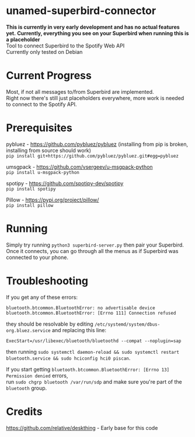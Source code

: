 # unamed-superbird-connector
**This is currently in very early development and has no actual features yet.**
**Currently, everything you see on your Superbird when running this is a placeholder**  
Tool to connect Superbird to the Spotify Web API \
Currently only tested on Debian

# Current Progress
Most, if not all messages to/from Superbird are implemented.\
Right now there's still just placeholders everywhere, more work is needed\
to connect to the Spotify API.

# Prerequisites
pybluez - https://github.com/pybluez/pybluez (installing from pip is broken, installing from source should work) \
``pip install git+https://github.com/pybluez/pybluez.git#egg=pybluez``

umsgpack - https://github.com/vsergeev/u-msgpack-python \
`pip install u-msgpack-python`

spotipy - https://github.com/spotipy-dev/spotipy \
`pip install spotipy`

Pillow - https://pypi.org/project/pillow/ \
`pip install pillow`

# Running
Simply try running `python3 superbird-server.py` then pair your Superbird. \
Once it connects, you can go through all the menus as if Superbird was connected to your phone.

# Troubleshooting
If you get any of these errors:
```
bluetooth.btcommon.BluetoothError: no advertisable device
bluetooth.btcommon.BluetoothError: [Errno 111] Connection refused
```
they should be resolvable by editing `/etc/systemd/system/dbus-org.bluez.service` and replacing this line:
```
ExecStart=/usr/libexec/bluetooth/bluetoothd --compat --noplugin=sap
```
then running `sudo systemctl daemon-reload && sudo systemctl restart bluetooth.service && sudo hciconfig hci0 piscan`.

If you start getting `bluetooth.btcommon.BluetoothError: [Errno 13] Permission denied` errors, \
run `sudo chgrp bluetooth /var/run/sdp` and make sure you're part of the `bluetooth` group.

# Credits
https://github.com/relative/deskthing - Early base for this code
